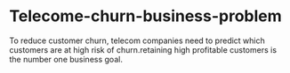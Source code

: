 # Telecome-churn-business-problem
To reduce customer churn, telecom companies need to predict which customers are at high risk of churn.retaining high profitable customers is the number one business goal.   
